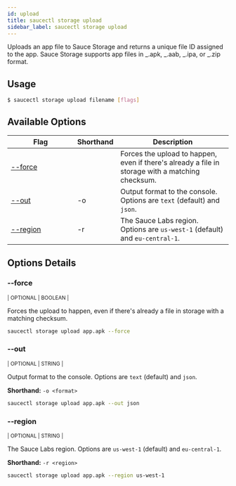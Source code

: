 ```yaml
---
id: upload
title: saucectl storage upload
sidebar_label: saucectl storage upload
---
```


Uploads an app file to Sauce Storage and returns a unique file ID assigned to the app. Sauce Storage supports app files in _.apk, _.aab, _.ipa, or _.zip format.

## Usage

```bash
$ saucectl storage upload filename [flags]
```

## Available Options

<table id="table-cli">
  <thead>
    <tr>
      <th width="30%">Flag</th>
      <th width="10%">Shorthand</th>
      <th>Description</th>
    </tr>
  </thead>
  <tbody>
    <tr>
      <td><span className="t-cli"><a href="#--force">--force</a></span></td>
      <td><span className="t-cli"></span></td>
      <td>Forces the upload to happen, even if there's already a file in storage with a matching checksum.</td>
    </tr>
    <tr>
      <td><span className="t-cli"><a href="#--out">--out</a></span></td>
      <td><span className="t-cli">-o</span></td>
      <td>Output format to the console. Options are <code>text</code> (default) and <code>json</code>.</td>
    </tr>
    <tr>
      <td><span className="t-cli"><a href="#--region">--region</a></span></td>
      <td><span className="t-cli">-r</span></td>
      <td>The Sauce Labs region. Options are <code>us-west-1</code> (default) and <code>eu-central-1</code>.</td>
    </tr>
  </tbody>
</table>

## Options Details

### <span className="cli">--force</span>

<div className="cli-desc">
<p><small>| OPTIONAL | BOOLEAN |</small></p>

Forces the upload to happen, even if there's already a file in storage with a matching checksum.

```bash
saucectl storage upload app.apk --force
```

</div>

### <span className="cli">--out</span>

<div className="cli-desc">
<p><small>| OPTIONAL | STRING |</small></p>

Output format to the console. Options are `text` (default) and `json`.

**Shorthand:** `-o <format>`

```bash
saucectl storage upload app.apk --out json
```

</div>

### <span className="cli">--region</span>

<div className="cli-desc">
<p><small>| OPTIONAL | STRING |</small></p>

The Sauce Labs region. Options are `us-west-1` (default) and `eu-central-1`.

**Shorthand:** `-r <region>`

```bash
saucectl storage upload app.apk --region us-west-1
```

</div>
